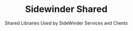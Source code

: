 <div align='center'>

<h1>Sidewinder Shared</h1>

<p>Shared Libraries Used by SideWinder Services and Clients</p>

</div>

